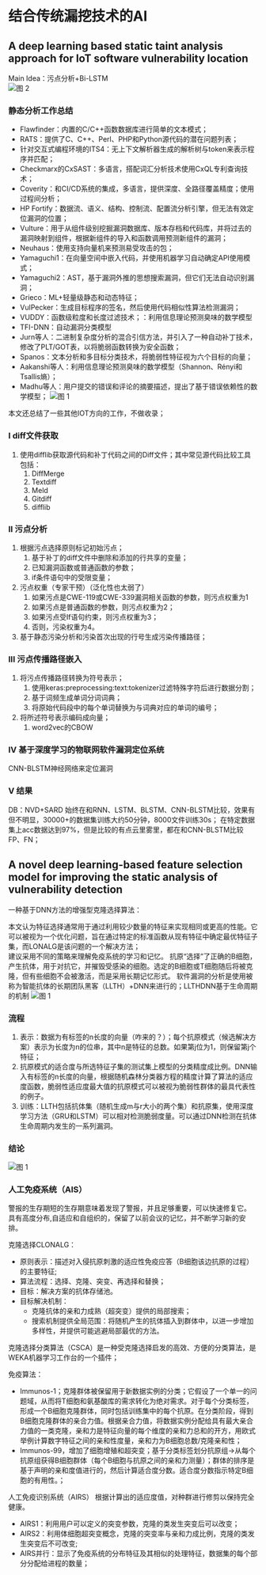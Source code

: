 <!--
 * @Author: Suez_kip 287140262@qq.com
 * @Date: 2022-12-01 20:57:24·   
 * @LastEditTime: 2022-12-07 17:26:47
 * @LastEditors: Suez_kip
 * @Description: 
-->
# 结合传统漏挖技术的AI

## A deep learning based static taint analysis approach for IoT software vulnerability location

Main Idea：污点分析+Bi-LSTM  
![图 2](../images/1c03a3aaed4823ea9aeab2b3d3feaf00f3970478dd13ed0519417603e12991ae.png)  

### 静态分析工作总结

- Flawfinder：内置的C/C++函数数据库进行简单的文本模式；
- RATS：提供了C、C++、Perl、PHP和Python源代码的潜在问题列表；
- 针对交互式编程环境的ITS4：无上下文解析器生成的解析树与token来表示程序并匹配；
- Checkmarx的CxSAST：多语言，搭配词汇分析技术使用CxQL专利查询技术；
- Coverity：和CI/CD系统的集成，多语言，提供深度、全路径覆盖精度；使用过程间分析；
- HP Fortify：数据流、语义、结构、控制流、配置流分析引擎，但无法有效定位漏洞的位置；
- Vulture：用于从组件级别挖掘漏洞数据库、版本存档和代码库，并将过去的漏洞映射到组件，根据新组件的导入和函数调用预测新组件的漏洞；
- Neuhaus：使用支持向量机来预测易受攻击的包；
- Yamaguchi1：在向量空间中嵌入代码，并使用机器学习自动确定API使用模式；
- Yamaguchi2：AST，基于漏洞外推的思想搜索漏洞，但它们无法自动识别漏洞；
- Grieco：ML+轻量级静态和动态特征；
- VulPecker：生成目标程序的签名，然后使用代码相似性算法检测漏洞；
- VUDDY：函数级粒度和长度过滤技术；：利用信息理论预测臭味的数学模型
- TFI-DNN：自动漏洞分类模型
- Jurn等人：二进制复杂度分析的混合引信方法，并引入了一种自动补丁技术，修改了PLT/GOT表，以将脆弱函数转换为安全函数；
- Spanos：文本分析和多目标分类技术，将脆弱性特征视为六个目标的向量；
- Aakanshi等人：利用信息理论预测臭味的数学模型（Shannon、Rényi和Tsallis熵）；
- Madhu等人：用户提交的错误和评论的摘要描述，提出了基于错误依赖性的数学模型；
![图 1](../images/ac016f6ae0eba9a3bb174c4633542b7b85a02ea310a12e6bc1e73bc4d1d70b2b.png)  

本文还总结了一些其他IOT方向的工作，不做收录；

### I diff文件获取

1. 使用difflib获取源代码和补丁代码之间的Diff文件；其中常见源代码比较工具包括：
   1. DiffMerge
   2. Textdiff
   3. Meld
   4. Gitdiff
   5. difflib

### II 污点分析

1. 根据污点选择原则标记初始污点；
   1. 基于补丁的diff文件中删除和添加的行共享的变量；
   2. 已知漏洞函数或普通函数的参数；
   3. if条件语句中的受限变量；
2. 污点权重（专家干预）（泛化性也太弱了）
   1. 如果污点是CWE-119或CWE-339漏洞相关函数的参数，则污点权重为1
   2. 如果污点是普通函数的参数，则污点权重为2；
   3. 如果污点受If语句约束，则污点权重为3；
   4. 否则，污染权重为4。
3. 基于静态污染分析和污染首次出现的行号生成污染传播路径；

### III 污点传播路径嵌入

1. 将污点传播路径转换为符号表示；
   1. 使用keras:preprocessing:text:tokenizer过滤特殊字符后进行数据分割；
   2. 基于词频生成单词分词词典；
   3. 将原始代码段中的每个单词替换为与词典对应的单词的编号；
2. 将所述符号表示编码成向量；
   1. word2vec的CBOW

### IV 基于深度学习的物联网软件漏洞定位系统

CNN-BLSTM神经网络来定位漏洞

### V 结果

DB：NVD+SARD
始终在和RNN、LSTM、BLSTM、CNN-BLSTM比较，效果有但不明显，30000+的数据集训练大约50分钟，8000文件训练30s；
在特定数据集上acc数据达到97%，但是比较的有点云里雾里，都在和CNN-BLSTM比较FP、FN；

## A novel deep learning-based feature selection model for improving the static analysis of vulnerability detection

一种基于DNN方法的增强型克隆选择算法：

本文认为特征选择通常用于通过利用较少数量的特征来实现相同或更高的性能。它可以被视为一个优化问题，旨在通过特定的标准函数从现有特征中确定最优特征子集，而LONALG是该问题的一个解决方法；  
建议采用不同的策略来理解免疫系统的学习和记忆。
抗原“选择”了正确的B细胞，产生抗体，用于对抗它，并摧毁受感染的细胞。选定的B细胞或T细胞随后将被克隆，但有些细胞不会被激活，而是采用长期记忆形式。
软件漏洞的分析是使用被称为智能抗体的长期团队黑客（LLTH）+DNN来进行的；LLTHDNN基于生命周期的机制
![图 1](../images/94326ef3934e1e5b917ac686555a26f3e1ad993597454c8911d4528042297f2f.png)  

### 流程

1. 表示：数据为有标签的n长度的向量（咋来的？）；每个抗原模式（候选解决方案）表示为长度为n的位串，其中n是特征的总数。如果第j位为1，则保留第j个特征；
2. 抗原模式的适合度与所选特征子集的测试集上模型的分类精度成比例。DNN输入有标签的n长度的向量，根据随机森林分类器方程的精度计算了算法的适应度函数，脆弱性适应度最大值的抗原模式可以被视为脆弱性群体的最具代表性的例子。
3. 训练：LLTH包括抗体集（随机生成m与r大小的两个集）和抗原集，使用深度学习方法（GRU和LSTM）可以相对检测脆弱度量。可以通过DNN检测在抗体生命周期内发生的一系列漏洞。

### 结论

![图 1](../images/73a9319633a3f336816a3675f7815a336680e6cecee4c0566a967974bed35f3f.png)  

### 人工免疫系统（AIS）

警报的生存期短的生存期意味着发现了警报，并且足够重要，可以快速修复它。
具有高度分布,自适应和自组织的，保留了以前会议的记忆，并不断学习新的安排。

克隆选择CLONALG：  

- 原则表示：描述对入侵抗原刺激的适应性免疫应答（B细胞该边抗原的过程）的主要特征;
- 算法流程：选择、克隆、突变、再选择和替换；
- 目标：解决方案的抗体存储池。
- 目标解决机制：
  - 克隆抗体的亲和力成熟（超突变）提供的局部搜索；
  - 搜索机制提供全局范围：将随机产生的抗体插入到群体中，以进一步增加多样性，并提供可能逃避局部最优的方法。

克隆选择分类算法（CSCA）是一种受克隆选择启发的高效、方便的分类算法，是WEKA机器学习工作台的一个插件；

免疫算法：

- Immunos-1；克隆群体被保留用于新数据实例的分类；它假设了一个单一的问题域，从而将T细胞和氨基酸库的需求转化为绝对需求。对于每个分类标签，形成一个B细胞克隆群体，同时包括训练集中的每个抗原。在分类阶段，得到B细胞克隆群体的亲合力值。根据亲合力值，将数据实例分配给具有最大亲合力值的一类克隆，亲和力是特征向量的每个维度的亲和力总和的开方，用欧式举例计算数字特征之间的亲和性度量，亲和力为B细胞总数/克隆亲和性；
- Immunos-99，增加了细胞增殖和超突变；基于分类标签划分抗原组->从每个抗原组获得B细胞群体（每个B细胞与抗原之间的亲和力测量）；群体的排序是基于声明的亲和度值进行的，然后计算适合度分数。适合度分数指示特定B细胞的有用性。；

人工免疫识别系统（AIRS）
根据计算出的适应度值，对种群进行修剪以保持完全健康。

- AIRS1：利用用户可以定义的突变参数，克隆的类发生突变后可以改变；
- AIRS2：利用体细胞超突变概念，克隆的突变率与亲和力成比例，克隆的类发生突变后不可改变;
- AIRS并行：显示了免疫系统的分布特征及其相似的处理特征，数据集的每个部分分配给进程的数量；
